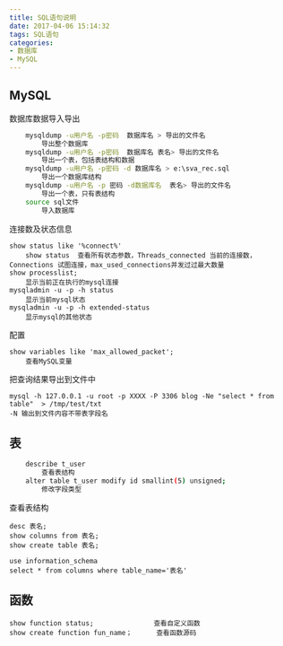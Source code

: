 ```yaml
---
title: SQL语句说明
date: 2017-04-06 15:14:32
tags: SQL语句
categories: 
- 数据库
- MySQL
---
```

MySQL
---
数据库数据导入导出
``` bash
	mysqldump -u用户名 -p密码  数据库名 > 导出的文件名 
		导出整个数据库
	mysqldump -u用户名 -p密码  数据库名 表名> 导出的文件名 
		导出一个表，包括表结构和数据
	mysqldump -u用户名 -p密码 -d 数据库名 > e:\sva_rec.sql 
		导出一个数据库结构
	mysqldump -u用户名 -p 密码 -d数据库名  表名> 导出的文件名
		导出一个表，只有表结构 
	source sql文件
		导入数据库
```
连接数及状态信息

	show status like '%connect%'
		show status  查看所有状态参数，Threads_connected 当前的连接数，Connections 试图连接，max_used_connections并发过过最大数量
	show processlist;
		显示当前正在执行的mysql连接
	mysqladmin -u -p -h status
		显示当前mysql状态
	mysqladmin -u -p -h extended-status
		显示mysql的其他状态
配置
	
	show variables like 'max_allowed_packet';
		查看MySQL变量
把查询结果导出到文件中
	
	mysql -h 127.0.0.1 -u root -p XXXX -P 3306 blog -Ne "select * from table"  > /tmp/test/txt
	-N 输出到文件内容不带表字段名

表
---
``` bash
	describe t_user		
		查看表结构
	alter table t_user modify id smallint(5) unsigned;	
		修改字段类型
```
查看表结构

	desc 表名;
	show columns from 表名;
	show create table 表名;

	use information_schema
	select * from columns where table_name='表名'

函数
---
	show function status; 				查看自定义函数
	show create function fun_name；		查看函数源码
